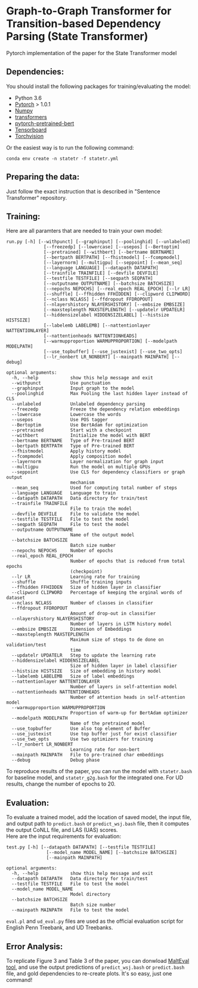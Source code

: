 # Graph-to-Graph Transformer for Transition-based Dependency Parsing (State Transformer)

Pytorch implementation of the paper for the State Transformer model  

## Dependencies: 
You should install the following packages for training/evaluating the model: 
- Python 3.6
- [Pytorch](https://pytorch.org/) > 1.0.1 
- [Numpy](https://numpy.org/)
- [transformers](https://github.com/huggingface/transformers)
- [pytorch-pretrained-bert](https://github.com/huggingface/transformers/tree/v0.6.2)
- [Tensorboard](https://www.tensorflow.org/guide/summaries_and_tensorboard)
- [Torchvision](https://pytorch.org/)

Or the easiest way is to run the following command:  
```
conda env create -n statetr -f statetr.yml
```  

## Preparing the data:  
Just follow the exact instruction that is described in "Sentence Transformer" repository.  

## Training:

Here are all paramters that are needed to train your own model:  

```
run.py [-h] [--withpunct] [--graphinput] [--poolinghid] [--unlabeled]
              [--freezedp] [--lowercase] [--usepos] [--Bertoptim]
              [--pretrained] [--withbert] [--bertname BERTNAME]
              [--bertpath BERTPATH] [--fhistmodel] [--fcompmodel]
              [--layernorm] [--multigpu] [--seppoint] [--mean_seq]
              [--language LANGUAGE] [--datapath DATAPATH]
              [--trainfile TRAINFILE] [--devfile DEVFILE]
              [--testfile TESTFILE] [--seqpath SEQPATH]
              [--outputname OUTPUTNAME] [--batchsize BATCHSIZE]
              [--nepochs NEPOCHS] [--real_epoch REAL_EPOCH] [--lr LR]
              [--shuffle] [--ffhidden FFHIDDEN] [--clipword CLIPWORD]
              [--nclass NCLASS] [--ffdropout FFDROPOUT]
              [--nlayershistory NLAYERSHISTORY] [--embsize EMBSIZE]
              [--maxsteplength MAXSTEPLENGTH] [--updatelr UPDATELR]
              [--hiddensizelabel HIDDENSIZELABEL] [--histsize HISTSIZE]
              [--labelemb LABELEMB] [--nattentionlayer NATTENTIONLAYER]
              [--nattentionheads NATTENTIONHEADS]
              [--warmupproportion WARMUPPROPORTION] [--modelpath MODELPATH]
              [--use_topbuffer] [--use_justexist] [--use_two_opts]
              [--lr_nonbert LR_NONBERT] [--mainpath MAINPATH] [--debug]

optional arguments:
  -h, --help            show this help message and exit
  --withpunct           Use punctuation
  --graphinput          Input graph to the model
  --poolinghid          Max Pooling the last hidden layer instead of CLS
  --unlabeled           Unlabeled dependency parsing
  --freezedp            Freeze the dependency relation embeddings
  --lowercase           Lowercase the words
  --usepos              Use POS tagger
  --Bertoptim           Use BertAdam for optimization
  --pretrained          Start with a checkpoint
  --withbert            Initialize the model with BERT
  --bertname BERTNAME   Type of Pre-trained BERT
  --bertpath BERTPATH   Type of Pre-trained BERT
  --fhistmodel          Apply history model
  --fcompmodel          Apply composition model
  --layernorm           Layer normalization for graph input
  --multigpu            Run the model on multiple GPUs
  --seppoint            Use CLS for dependency classifiers or graph output
                        mechanism
  --mean_seq            Used for computing total number of steps
  --language LANGUAGE   Language to train
  --datapath DATAPATH   Data directory for train/test
  --trainfile TRAINFILE
                        File to train the model
  --devfile DEVFILE     File to validate the model
  --testfile TESTFILE   File to test the model
  --seqpath SEQPATH     File to test the model
  --outputname OUTPUTNAME
                        Name of the output model
  --batchsize BATCHSIZE
                        Batch size number
  --nepochs NEPOCHS     Number of epochs
  --real_epoch REAL_EPOCH
                        Number of epochs that is reduced from total epochs
                        (checkpoint)
  --lr LR               Learning rate for training
  --shuffle             Shuffle training inputs
  --ffhidden FFHIDDEN   Size of hidden layer in classifier
  --clipword CLIPWORD   Percentage of keeping the orginal words of dataset
  --nclass NCLASS       Number of classes in classifier
  --ffdropout FFDROPOUT
                        Amount of drop-out in classifier
  --nlayershistory NLAYERSHISTORY
                        Number of layers in LSTM history model
  --embsize EMBSIZE     Dimension of Embeddings
  --maxsteplength MAXSTEPLENGTH
                        Maximum size of steps to de done on validation/test
                        time
  --updatelr UPDATELR   Step to update the learning rate
  --hiddensizelabel HIDDENSIZELABEL
                        Size of hidden layer in label classifier
  --histsize HISTSIZE   Size of embedding in history model
  --labelemb LABELEMB   Size of label embeddings
  --nattentionlayer NATTENTIONLAYER
                        Number of layers in self-attention model
  --nattentionheads NATTENTIONHEADS
                        Number of attention heads in self-attention model
  --warmupproportion WARMUPPROPORTION
                        Proportion of warm-up for BertAdam optimizer
  --modelpath MODELPATH
                        Name of the pretrained model
  --use_topbuffer       Use also top element of Buffer
  --use_justexist       Use top buffer just for exist classifier
  --use_two_opts        Use two optimizers for training
  --lr_nonbert LR_NONBERT
                        Learning rate for non-bert
  --mainpath MAINPATH   File to pre-trained char embeddings
  --debug               Debug phase

```

To reproduce results of the paper, you can run the model with ```statetr.bash``` for baseline model, and ```statetr_g2g.bash``` 
for the integrated one.  For UD results, change the number of epochs to 20.

## Evaluation:

To evaluate a trained model, add the location of saved model, the input file, and output path to ```predict.bash``` or ```predict_wsj.bash``` file, 
then it computes the output CoNLL file, and LAS (UAS) scores.  
Here are the input requirements for evaluation:  

```
test.py [-h] [--datapath DATAPATH] [--testfile TESTFILE]
               [--model_name MODEL_NAME] [--batchsize BATCHSIZE]
               [--mainpath MAINPATH]

optional arguments:
  -h, --help            show this help message and exit
  --datapath DATAPATH   Data directory for train/test
  --testfile TESTFILE   File to test the model
  --model_name MODEL_NAME
                        Model directory
  --batchsize BATCHSIZE
                        Batch size number
  --mainpath MAINPATH   File to test the model

```

```eval.pl``` and ```ud_eval.py``` files are used as the official evaluation script for English Penn Treebank, and UD Treebanks. 

## Error Analysis:  

To replicate Figure 3 and Table 3 of the paper, you can donwload [MaltEval tool](https://cl.lingfil.uu.se/~nivre/research/MaltEval.html), and use
the output predictions of ```predict_wsj.bash``` or ```predict.bash``` file, and gold dependencies to re-create plots. It's so easy, just one command!  

